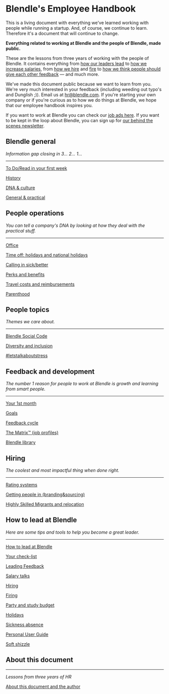 # Blendle's Employee Handbook

This is a living document with everything we've learned working with people while running a startup. And, of course, we continue to learn. Therefore it's a document that will continue to change. 

**Everything related to working at Blendle and the people of Blendle, made public.**

These are the lessons from three years of working with the people of Blendle. It contains everything from [how our leaders lead](https://www.notion.so/ecfb7e647136468a9a0a32f1771a8f52?pvs=21) to [how we increase salaries](https://www.notion.so/Salary-Review-e11b6161c6d34f5c9568bb3e83ed96b6?pvs=21), from [how we hire](https://www.notion.so/Hiring-451bbcfe8d9b49438c0633326bb7af0a?pvs=21) and [fire](https://www.notion.so/Firing-5567687a2000496b8412e53cd58eed9d?pvs=21) to [how we think people should give each other feedback](https://www.notion.so/Our-Feedback-Process-eb64f1de796b4350aeab3bc068e3801f?pvs=21) — and much more.

We've made this document public because we want to learn from you. We're very much interested in your feedback (including weeding out typo's and Dunglish ;)). Email us at hr@blendle.com. If you're starting your own company or if you're curious as to how we do things at Blendle, we hope that our employee handbook inspires you.

If you want to work at Blendle you can check our [job ads here](https://blendle.homerun.co/). If you want to be kept in the loop about Blendle, you can sign up for [our behind the scenes newsletter](https://blendle.homerun.co/yes-keep-me-posted/tr/apply?token=8092d4128c306003d97dd3821bad06f2).

## Blendle general

*Information gap closing in 3... 2... 1...*

---

[To Do/Read in your first week](Blendle's%20Employee%20Handbook%20dbb455f918db4cc9b3de9108622d76ef/To%20Do%20Read%20in%20your%20first%20week%204d3992590c9e4ab4a0b06b2a230a61f2.md)

[History](Blendle's%20Employee%20Handbook%20dbb455f918db4cc9b3de9108622d76ef/History%20db212e52dc2c4819b61811b45a3b1d28.md)

[DNA & culture](Blendle's%20Employee%20Handbook%20dbb455f918db4cc9b3de9108622d76ef/DNA%20&%20culture%20f6e1dc5bf9e94e72a2ef0bc2ef1a3879.md)

[General & practical ](Blendle's%20Employee%20Handbook%20dbb455f918db4cc9b3de9108622d76ef/General%20&%20practical%20bcdd58220d134cd79eb074c42ebd8956.md)

## People operations

*You can tell a company's DNA by looking at how they deal with the practical stuff.*  

---

[Office](Blendle's%20Employee%20Handbook%20dbb455f918db4cc9b3de9108622d76ef/Office%20b03ec31557c24eb7a5b9dc80caf327e0.md)

[Time off: holidays and national holidays](Blendle's%20Employee%20Handbook%20dbb455f918db4cc9b3de9108622d76ef/Time%20off%20holidays%20and%20national%20holidays%20be27c9c4608746e79deec439aa3bcd13.md)

[Calling in sick/better](Blendle's%20Employee%20Handbook%20dbb455f918db4cc9b3de9108622d76ef/Calling%20in%20sick%20better%20a8721d5ec9d54d79acf644016e3d1aa9.md)

[Perks and benefits](Blendle's%20Employee%20Handbook%20dbb455f918db4cc9b3de9108622d76ef/Perks%20and%20benefits%20146f031e68a74282bfb477e4a5912b71.md)

[Travel costs and reimbursements](Blendle's%20Employee%20Handbook%20dbb455f918db4cc9b3de9108622d76ef/Travel%20costs%20and%20reimbursements%20bc9e11d7d21b4d3d95c13c893eb6e401.md)

[Parenthood](Blendle's%20Employee%20Handbook%20dbb455f918db4cc9b3de9108622d76ef/Parenthood%204ed82ec50c8645a88fbb9a7b6797a4bf.md)

## People topics

*Themes we care about.*

---

[Blendle Social Code](Blendle's%20Employee%20Handbook%20dbb455f918db4cc9b3de9108622d76ef/Blendle%20Social%20Code%2008a15f47fdb643dea853c7aaa77e6d1c.md)

[Diversity and inclusion](Blendle's%20Employee%20Handbook%20dbb455f918db4cc9b3de9108622d76ef/Diversity%20and%20inclusion%20d1a417e614c04af08b1bd851520d929b.md)

[#letstalkaboutstress](Blendle's%20Employee%20Handbook%20dbb455f918db4cc9b3de9108622d76ef/#letstalkaboutstress%204cda4e49a0ff446e9e635b08d50170df.md)

## Feedback and development

*The number 1 reason for people to work at Blendle is growth and learning from smart people.*

---

[Your 1st month ](Blendle's%20Employee%20Handbook%20dbb455f918db4cc9b3de9108622d76ef/Your%201st%20month%20d77cb6d60e324facbb02d94b50b3ec06.md)

[Goals](Blendle's%20Employee%20Handbook%20dbb455f918db4cc9b3de9108622d76ef/Goals%2071cd8094e89a468987cf3c308c17e81f.md)

[Feedback cycle](Blendle's%20Employee%20Handbook%20dbb455f918db4cc9b3de9108622d76ef/Feedback%20cycle%2022293121942243548f52da3dd09f81ba.md)

[The Matrix™ (job profiles)](Blendle's%20Employee%20Handbook%20dbb455f918db4cc9b3de9108622d76ef/The%20Matrix%E2%84%A2%20(job%20profiles)%201c4919bfef6a4e87b1325a719c4bf940.md)

[Blendle library](Blendle's%20Employee%20Handbook%20dbb455f918db4cc9b3de9108622d76ef/Blendle%20library%20fc9721b768ae4892bd0db2b7f4f55750.md)

## **Hiring**

*The coolest and most impactful thing when done right.*

---

[Rating systems](Blendle's%20Employee%20Handbook%20dbb455f918db4cc9b3de9108622d76ef/Rating%20systems%20060bbc36477e4e9da52da9def4fd8b83.md)

[Getting people in (branding&sourcing)](Blendle's%20Employee%20Handbook%20dbb455f918db4cc9b3de9108622d76ef/Getting%20people%20in%20(branding&sourcing)%20adc6d174da3343a8b80a469099fad549.md)

[Highly Skilled Migrants and relocation](Blendle's%20Employee%20Handbook%20dbb455f918db4cc9b3de9108622d76ef/Highly%20Skilled%20Migrants%20and%20relocation%2050e41ef2a0f6427ab343159125e3228e.md)

## How to lead at Blendle

*Here are some tips and tools to help you become a great leader.*

---

[How to lead at Blendle ](Blendle's%20Employee%20Handbook%20dbb455f918db4cc9b3de9108622d76ef/How%20to%20lead%20at%20Blendle%20cc04ca46636441b387e0ee88fc272809.md)

[Your check-list](Blendle's%20Employee%20Handbook%20dbb455f918db4cc9b3de9108622d76ef/Your%20check-list%20ebfc567490084846b7efc6cad7f9dc2b.md)

[Leading Feedback ](Blendle's%20Employee%20Handbook%20dbb455f918db4cc9b3de9108622d76ef/Leading%20Feedback%207d396d7c461a4332b906d5de5a1bbaf2.md)

[Salary talks](Blendle's%20Employee%20Handbook%20dbb455f918db4cc9b3de9108622d76ef/Salary%20talks%205e2c30dcd87f45cab6a5faa9779f6dfb.md)

[Hiring ](Blendle's%20Employee%20Handbook%20dbb455f918db4cc9b3de9108622d76ef/Hiring%208cee869f267f46dbbed2cdd4fe28237b.md)

[Firing](Blendle's%20Employee%20Handbook%20dbb455f918db4cc9b3de9108622d76ef/Firing%204073c6458b444d9a958c1dd8d4ba55fb.md)

[Party and study budget](Blendle's%20Employee%20Handbook%20dbb455f918db4cc9b3de9108622d76ef/Party%20and%20study%20budget%20e49d980767304bbabaf1fc47de6ab5f4.md)

[Holidays](Blendle's%20Employee%20Handbook%20dbb455f918db4cc9b3de9108622d76ef/Holidays%20676c5f90b10944c0b6dd6f8a25e7d81b.md)

[Sickness absence](Blendle's%20Employee%20Handbook%20dbb455f918db4cc9b3de9108622d76ef/Sickness%20absence%20013f45a7169146bbbf40e5f40476fd45.md)

[Personal User Guide](Blendle's%20Employee%20Handbook%20dbb455f918db4cc9b3de9108622d76ef/Personal%20User%20Guide%204d697ecad97945c8afb81a31d5a7de1a.md)

[Soft shizzle](Blendle's%20Employee%20Handbook%20dbb455f918db4cc9b3de9108622d76ef/Soft%20shizzle%2001e2ba1d03a846f3805d7cdb6d65c4ab.md)

## About this document

---

*Lessons from three years of HR*

[About this document and the author](Blendle's%20Employee%20Handbook%20dbb455f918db4cc9b3de9108622d76ef/About%20this%20document%20and%20the%20author%20a2c40f1dba14437d9d40c6d9adf38f3c.md)